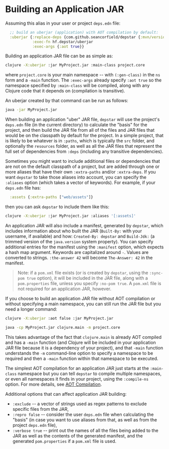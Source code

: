 # Building an Application JAR

Assuming this alias in your user or project `deps.edn` file:

```clojure
  ;; build an uberjar (application) with AOT compilation by default:
  :uberjar {:replace-deps {com.github.seancorfield/depstar {:mvn/version "2.1.278"}}
            :exec-fn hf.depstar/uberjar
            :exec-args {:aot true}}
```

Building an application JAR file can be as simple as:

```bash
clojure -X:uberjar :jar MyProject.jar :main-class project.core
```

where `project.core` is your main namespace -- with `(:gen-class)` in the `ns` form and a `-main` function. The `:exec-args` already specify `:aot true` so the namespace specified by `:main-class` will be compiled, along with any Clojure code that it depends on (compilation is transitive).

An uberjar created by that command can be run as follows:

```bash
java -jar MyProject.jar
```

When building an application "uber" JAR file, `depstar` will use the project's `deps.edn` file (in the current directory) to calculate the "basis" for the project, and then build the JAR file from all of the files and JAR files that would be on the classpath by default for the project. In a simple project, that is likely to be whatever is in `:paths`, which is typically the `src` folder, and optionally the `resources` folder, as well as all the JAR files that represent the full set of dependencies from `:deps` (including any transitive dependencies).

Sometimes you might want to include additional files or dependencies that are not on the default classpath of a project, but are added through one or more aliases that have their own `:extra-paths` and/or `:extra-deps`. If you want `depstar` to take those aliases into account, you can specify the `:aliases` option (which takes a vector of keywords). For example, if your `deps.edn` file has:

```clojure
  :assets {:extra-paths ["web/assets"]}
```

then you can ask `depstar` to include them like this:

```bash
clojure -X:uberjar :jar MyProject.jar :aliases '[:assets]'
```

An application JAR will also include a manifest, generated by `depstar`, which includes information about who built the JAR (`Built-By:` with your username, if available) and how: `Created-By: depstar` and `Build-Jdk:` (a trimmed version of the `java.version` system property). You can specify additional entries for the manifest using the `:manifest` option, which expects a hash map argument. Keywords are capitalized around `-`. Values are converted to strings. `:the-answer 42` will become `The-Answer: 42` in the manifest.

> Note: if a `pom.xml` file exists (or is created by `depstar`, using the `:sync-pom true` option), it will be included in the JAR file, along with a `pom.properties` file, unless you specify `:no-pom true`. A `pom.xml` file is not required for an application JAR, however.

If you choose to build an application JAR file without AOT compilation or without specifying a main namespace, you can still run the JAR file but you need a longer command:

```bash
clojure -X:uberjar :aot false :jar MyProject.jar

java -cp MyProject.jar clojure.main -m project.core
```

This takes advantage of the fact that `clojure.main` is already AOT compiled and has a `-main` function (and Clojure will be included in your application JAR file because it is a dependency of your project), and that `-main` function understands the `-m` command-line option to specify a namespace to be required and then a `-main` function within that namespace to be executed.

The simplest AOT compilation for an application JAR just starts at the `:main-class` namespace but you can tell `depstar` to compile multiple namespaces, or even all namespaces it finds in your project, using the `:compile-ns` option. For more details, see [AOT Compilation](aot.md).

Additional options that can affect application JAR building:
* `:exclude` -- a vector of strings used as regex patterns to exclude specific files from the JAR,
* `:repro false` -- consider the user `deps.edn` file when calculating the "basis" (in case you want to use aliases from that, as well as from the project `deps.edn` file),
* `:verbose true` -- print out the names of all the files being added to the JAR as well as the contents of the generated manifest, and the generated `pom.properties` if a `pom.xml` file is used.
